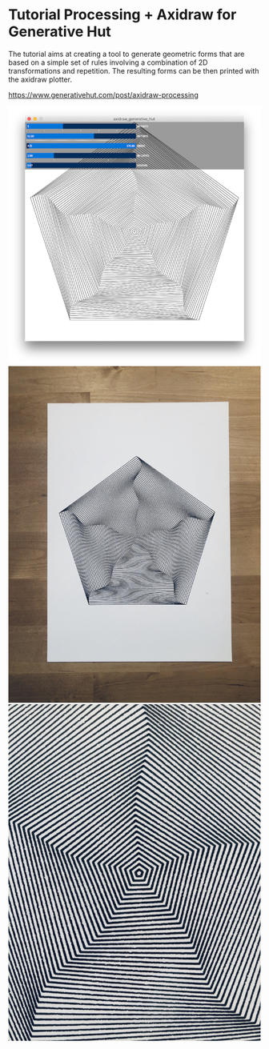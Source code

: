 # Tutorial Processing + Axidraw for Generative Hut
The tutorial aims at creating a tool to generate geometric forms that are based on a simple set of rules involving a combination of 2D transformations and repetition. The resulting forms can be then printed with the axidraw plotter.

https://www.generativehut.com/post/axidraw-processing

![interface](_images/axidraw_generative_hut_controlP5_sliders_800.png)
![polygon](_images/Generative_hut_axidraw_processing_polygon_800.jpg)
![polygon_close](_images/Generative_hut_axidraw_processing_polygon_close_800.jpg)



